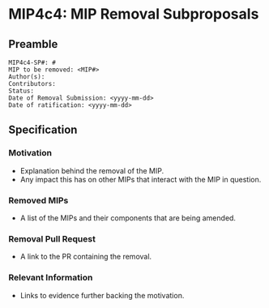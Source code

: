 # MIP4c4: MIP Removal Subproposals

## Preamble

```
MIP4c4-SP#: #
MIP to be removed: <MIP#>
Author(s):
Contributors:
Status:
Date of Removal Submission: <yyyy-mm-dd>
Date of ratification: <yyyy-mm-dd>
```

## Specification

### Motivation

- Explanation behind the removal of the MIP.
- Any impact this has on other MIPs that interact with the MIP in question.

### Removed MIPs

- A list of the MIPs and their components that are being amended.
### Removal Pull Request

- A link to the PR containing the removal.
### Relevant Information

- Links to evidence further backing the motivation.

